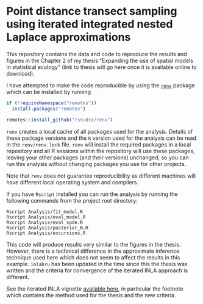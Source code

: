 # Point distance transect sampling using iterated integrated nested Laplace approximations

This repository contains the data and code to reproduce the results and figures in the Chapter 2 of my thesis "Expanding the use of spatial models in statistical ecology" (link to thesis will go here once it is available online to download).

I have attempted to make the code reproducible
by using the [`renv`](https://github.com/rstudio/renv/) package which can be installed by running

```R
if (!requireNamespace("remotes"))
  install.packages("remotes")

remotes::install_github("rstudio/renv")
```

`renv` creates a local cache of all packages used for the analysis.
Details of these package versions and the `R` version used for the analysis can be read in the `renv/renv.lock` file. `renv` will install the required packages in a local repository and all R sessions within the repository will use these packages, leaving your other packages (and their versions) unchanged, so you can run this analysis without changing packages you use for other projects. 

Note that `renv` does not guarantee reproducibility as different machines will have different local operating system and compilers.

If you have `Rscript` installed you can run the analysis by running the following commands from the project root directory:

```
Rscript Analysis/fit_model.R
Rscript Analysis/eval_model.R
Rscript Analysis/eval_spde.R
Rscript Analysis/posterior_N.R
Rscript Analysis/excursions.R
```

This code will produce results very similar to the figures in the thesis.  However, there is a technical difference in the approximate inference technique used here which does not seem to affect the results in this example.  `inlabru` has been updated in the time since this the thesis was written and the criteria for convergence of the iterated INLA approach is different. 

See the iterated INLA vignette [available here](https://inlabru-org.github.io/inlabru/articles/method.html), in particular the footnote which contains the method used for the thesis and the new criteria.
